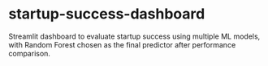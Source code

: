 # startup-success-dashboard

Streamlit dashboard to evaluate startup success using multiple ML models, with Random Forest chosen as the final predictor after performance comparison.
